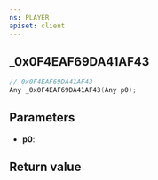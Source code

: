 ```yaml
---
ns: PLAYER
apiset: client
---
```

## _0x0F4EAF69DA41AF43

```c
// 0x0F4EAF69DA41AF43
Any _0x0F4EAF69DA41AF43(Any p0);
```


## Parameters
* **p0**:

## Return value

